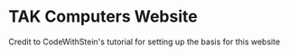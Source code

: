 # TAK Computers Website
 
Credit to CodeWithStein's tutorial for setting up the basis for this website
